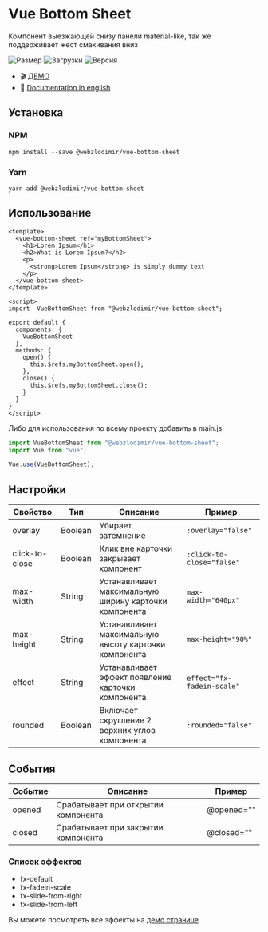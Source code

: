 # Vue Bottom Sheet

Компонент выезжающей снизу панели material-like, так же поддерживает жест смахивания вниз

![Размер](https://img.shields.io/bundlephobia/minzip/@webzlodimir/vue-bottom-sheet)
![Загрузки](https://img.shields.io/npm/dt/@webzlodimir/vue-bottom-sheet)
![Версия](https://img.shields.io/npm/v/@webzlodimir/vue-bottom-sheet)

- :clapper: [ДЕМО](https://webzlodimir.github.io/vue-bottom-sheet-demo/)
- :open_book: [Documentation in english](https://github.com/webzlodimir/vue-bottom-sheet/blob/master/README.MD)

## Установка

### NPM

`npm install --save @webzlodimir/vue-bottom-sheet`

### Yarn

`yarn add @webzlodimir/vue-bottom-sheet`

## Использование

```vue
<template>
  <vue-bottom-sheet ref="myBottomSheet">
    <h1>Lorem Ipsum</h1>
    <h2>What is Lorem Ipsum?</h2>
    <p>
      <strong>Lorem Ipsum</strong> is simply dummy text
    </p>
  </vue-bottom-sheet>
</template>

<script>
import  VueBottomSheet from "@webzlodimir/vue-bottom-sheet";

export default {
  components: {
    VueBottomSheet
  },
  methods: {
    open() {
      this.$refs.myBottomSheet.open();
    },
    close() {
      this.$refs.myBottomSheet.close();
    }
  }
}
</script>
```

Либо для использования по всему проекту добавить в main.js
```js
import VueBottomSheet from "@webzlodimir/vue-bottom-sheet";
import Vue from "vue";

Vue.use(VueBottomSheet);
```

## Настройки

| Свойство  | Тип | Описание | Пример |
| ------------- | ------------- | ------------- | ------------- |
| overlay  | Boolean  | Убирает затемнение  | `:overlay="false"` |
| click-to-close  | Boolean  | Клик вне карточки закрывает компонент  | `:click-to-close="false"` |
| max-width  | String  | Устанавливает максимальную ширину карточки компонента  | `max-width="640px"` |
| max-height  | String  | Устанавливает максимальную высоту карточки компонента  | `max-height="90%"` |
| effect  | String  | Устанавливает эффект появление карточки компонента  | `effect="fx-fadein-scale"` |
| rounded  | Boolean  | Включает скругление 2 верхних углов компонента  | `:rounded="false"` |

## События

| Событие  | Описание | Пример |
| ------------- | ------------- | ------------- |
| opened  | Срабатывает при открытии компонента  | @opened="" |
| closed  | Срабатывает при закрытии компонента  | @closed="" |


### Список эффектов

- fx-default
- fx-fadein-scale
- fx-slide-from-right
- fx-slide-from-left

Вы можете посмотреть все эффекты на [демо странице](https://webzlodimir.github.io/vue-bottom-sheet-demo/)
